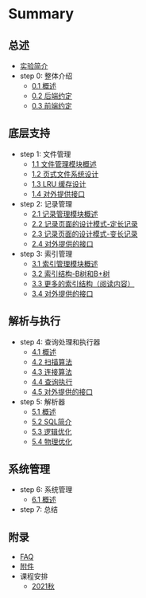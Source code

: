 # Summary

## 总述
* [实验简介](README.md)
* step 0: 整体介绍
    * [0.1 概述](chapter-0/intro.md)
    * [0.2 后端约定](chapter-0/backend.md)
    * [0.3 前端约定](chapter-0/frontend.md)

## 底层支持
* step 1: 文件管理
    * [1.1 文件管理模块概述](chapter-1/intro.md)
    * [1.2 页式文件系统设计](chapter-1/page.md)
    * [1.3 LRU 缓存设计](chapter-1/buffer.md)
    * [1.4 对外提供接口](chapter-1/api.md)
* step 2: 记录管理
    * [2.1 记录管理模块概述](chapter-2/intro.md)
    * [2.2 记录页面的设计模式-定长记录](chapter-2/fixed.md)
    * [2.3 记录页面的设计模式-变长记录](chapter-2/variable.md)
    * [2.4 对外提供的接口](chapter-2/api.md)
* step 3: 索引管理
    * [3.1 索引管理模块概述](chapter-3/intro.md)
    * [3.2 索引结构-B树和B+树](chapter-3/btree.md)
    * [3.3 更多的索引结构（阅读内容）](chapter-3/ds.md)
    * [3.4 对外提供的接口](chapter-3/api.md)

## 解析与执行
* step 4: 查询处理和执行器
    * [4.1 概述](chapter-4/4-1-overview.md)
    * [4.2 扫描算法](chapter-4/4-2-scan.md)
    * [4.3 连接算法](chapter-4/4-3-join.md)
    * [4.4 查询执行](chapter-4/4-4-execution.md)
    * [4.5 对外提供的接口](chapter-4/4-5-api.md)
* step 5: 解析器
    * [5.1 概述](chapter-5/5_1_intro.md)
    * [5.2 SQL简介](chapter-5/5_2_sql.md)
    * [5.3 逻辑优化](chapter-5/5_3_logic.md)
    * [5.4 物理优化](chapter-5/5_4_physic.md)

## 系统管理
* step 6: 系统管理
    * [6.1 概述](chapter-6/6_1_intro.md)
* step 7: 总结

## 附录
* [FAQ](extra/faq.md)
* [附件](extra/files.md)
* 课程安排
    * [2021秋](extra/timeline/2021F.md)
